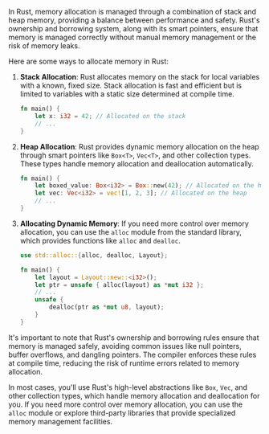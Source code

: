 In Rust, memory allocation is managed through a combination of stack and heap memory, providing a balance between performance and safety. Rust's ownership and borrowing system, along with its smart pointers, ensure that memory is managed correctly without manual memory management or the risk of memory leaks.

Here are some ways to allocate memory in Rust:

1. **Stack Allocation**: Rust allocates memory on the stack for local variables with a known, fixed size. Stack allocation is fast and efficient but is limited to variables with a static size determined at compile time.

   ```rust
   fn main() {
       let x: i32 = 42; // Allocated on the stack
       // ...
   }
   ```

2. **Heap Allocation**: Rust provides dynamic memory allocation on the heap through smart pointers like `Box<T>`, `Vec<T>`, and other collection types. These types handle memory allocation and deallocation automatically.

   ```rust
   fn main() {
       let boxed_value: Box<i32> = Box::new(42); // Allocated on the heap
       let vec: Vec<i32> = vec![1, 2, 3]; // Allocated on the heap
       // ...
   }
   ```

3. **Allocating Dynamic Memory**: If you need more control over memory allocation, you can use the `alloc` module from the standard library, which provides functions like `alloc` and `dealloc`.

   ```rust
   use std::alloc::{alloc, dealloc, Layout};

   fn main() {
       let layout = Layout::new::<i32>();
       let ptr = unsafe { alloc(layout) as *mut i32 };
       // ...
       unsafe {
           dealloc(ptr as *mut u8, layout);
       }
   }
   ```

It's important to note that Rust's ownership and borrowing rules ensure that memory is managed safely, avoiding common issues like null pointers, buffer overflows, and dangling pointers. The compiler enforces these rules at compile time, reducing the risk of runtime errors related to memory allocation.

In most cases, you'll use Rust's high-level abstractions like `Box`, `Vec`, and other collection types, which handle memory allocation and deallocation for you. If you need more control over memory allocation, you can use the `alloc` module or explore third-party libraries that provide specialized memory management facilities.
